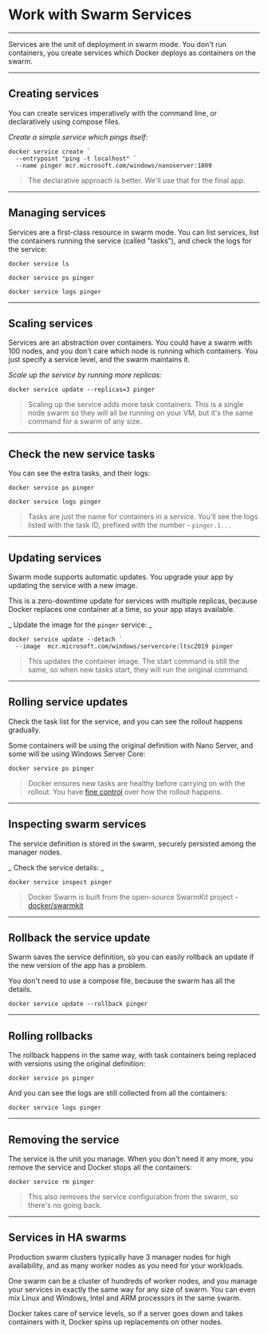 # Work with Swarm Services

---

Services are the unit of deployment in swarm mode. You don't run containers, you create services which Docker deploys as containers on the swarm.

---

## Creating services

You can create services imperatively with the command line, or declaratively using compose files.

_Create a simple service which pings itself:_

```
docker service create `
  --entrypoint "ping -t localhost" `
  --name pinger mcr.microsoft.com/windows/nanoserver:1809
```

> The declarative approach is better. We'll use that for the final app.

---

## Managing services

Services are a first-class resource in swarm mode. You can list services, list the containers running the service (called "tasks"), and check the logs for the service:

```
docker service ls

docker service ps pinger

docker service logs pinger
```

---

## Scaling services

Services are an abstraction over containers. You could have a swarm with 100 nodes, and you don't care which node is running which containers. You just specify a service level, and the swarm maintains it. 

_Scale up the service by running more replicas:_

```
docker service update --replicas=3 pinger
```

> Scaling up the service adds more task containers. This is a single node swarm so they will all be running on your VM, but it's the same command for a swarm of any size.

---

## Check the new service tasks

You can see the extra tasks, and their logs:

```
docker service ps pinger

docker service logs pinger
```

> Tasks are just the name for containers in a service. You'll see the logs listed with the task ID, prefixed with the number - `pinger.1...`

---

## Updating services

Swarm mode supports automatic updates. You upgrade your app by updating the service with a new image. 

This is a zero-downtime update for services with multiple replicas, because Docker replaces one container at a time, so your app stays available.

_ Update the image for the `pinger` service: _

```
docker service update --detach `
  --image  mcr.microsoft.com/windows/servercore:ltsc2019 pinger
```

> This updates the container image. The start command is still the same, so when new tasks start, they will run the original command. 

---

## Rolling service updates

Check the task list for the service, and you can see the rollout happens gradually. 

Some containers will be using the original definition with Nano Server, and some will be using Windows Server Core:

```
docker service ps pinger
```

> Docker ensures new tasks are healthy before carrying on with the rollout. You have [fine control](TODO) over how the rollout happens.

---

## Inspecting swarm services

The service definition is stored in the swarm, securely persisted among the manager nodes. 

_ Check the service details: _

```
docker service inspect pinger
```

> Docker Swarm is built from the open-source SwarmKit project - [docker/swarmkit]()

---

## Rollback the service update

Swarm saves the service definition, so you can easily rollback an update if the new version of the app has a problem. 

You don't need to use a compose file, because the swarm has all the details.

```
docker service update --rollback pinger
```

---

## Rolling rollbacks

The rollback happens in the same way, with task containers being replaced with versions using the original definition:

```
docker service ps pinger
```

And you can see the logs are still collected from all the containers:

```
docker service logs pinger
```

---

## Removing the service

The service is the unit you manage. When you don't need it any more, you remove the service and Docker stops all the containers:

```
docker service rm pinger
```

> This also removes the service configuration from the swarm, so there's no going back.

---

## Services in HA swarms

Production swarm clusters typically have 3 manager nodes for high availability, and as many worker nodes as you need for your workloads.

One swarm can be a cluster of hundreds of worker nodes, and you manage your services in exactly the same way for any size of swarm. You can even mix Linux and Windows, Intel and ARM processors in the same swarm.

Docker takes care of service levels, so if a server goes down and takes containers with it, Docker spins up replacements on other nodes.
